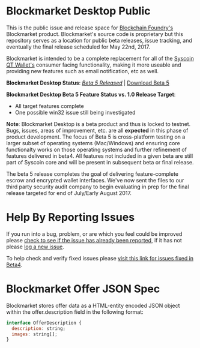 # Blockmarket Desktop Public

This is the public issue and release space for [Blockchain Foundry's](http://blockchainfoundry.co) Blockmarket product. Blockmarket's source code is proprietary but this repository serves as a location for public beta releases, issue tracking, and eventually the final release scheduled for May 22nd, 2017. 

Blockmarket is intended to be a complete replacement for all of the [Syscoin QT Wallet's](http://syscoin.org) consumer facing functionality, making it more useable and providing new features such as email notification, etc as well.

**Blockmarket Desktop Status**: *[Beta 5 Released](https://medium.com/@BlockchainFoundry/blockmarket-desktop-beta-5-released-25c85ad22d30)* | [Download Beta 5](https://github.com/syscoin/blockmarket-desktop-public/releases/tag/1.0.0-beta5)

**Blockmarket Desktop Beta 5 Feature Status vs. 1.0 Release Target**: 
* All target features complete
* One possible win32 issue still being investigated

**Note**: Blockmarket Desktop is a beta product and thus is locked to testnet. Bugs, issues, areas of improvement, etc. are all **expected** in this phase of product development. The focus of Beta 5 is cross-platform testing on a larger subset of operating systems (Mac/Windows) and ensuring core functionalty works on those operating systems and further refinement of features delivered in beta4. All features not included in a given beta are still part of Syscoin core and will be present in subsequent beta or final release. 

The beta 5 release completes the goal of delivering feature-complete escrow and encrypted wallet interfaces. We've now sent the files to our third party security audit company to begin evaluating in prep for the final release targeted for end of July/Early August 2017.

# Help By Reporting Issues
If you run into a bug, problem, or are which you feel could be improved please [check to see if the issue has already been reported](https://github.com/syscoin/blockmarket-desktop-public/issues), if it has not please [log a new issue](https://github.com/syscoin/blockmarket-desktop-public/issues/new). 

To help check and verify fixed issues please [visit this link for issues fixed in Beta4](https://github.com/syscoin/blockmarket-desktop-public/issues?q=is%3Aissue+is%3Aopen+label%3A%22retest+in+beta4%22).

# Blockmarket Offer JSON Spec
Blockmarket stores offer data as a HTML-entity encoded JSON object within the offer.description field in the following format:

```javascript
interface OfferDescription {
  description: string;
  images: string[];
}
```
